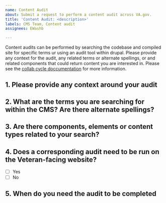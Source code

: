 ```yaml
---
name: Content Audit
about: Submit a request to perform a content audit across VA.gov.
title: 'Content Audit: <description>'
labels: CMS Team, Content audit
assignees: EWashb

---
```


Content audits can be performed by searching the codebase and compiled site for specific terms ur using an audit tool within drupal. 
Please provide any context for the audit, any related terms or alternate spellings, or and related components that could return content you are interested in. Please see the [collab cycle doccumentation](https://va-gov.atlassian.net/l/cp/U0DfKLfs) for more information.

## 1. Please provide any context around your audit
  
## 2. What are the terms you are searching for within the CMS? Are there alternate spellings?

## 3. Are there components, elements or content types related to your search?

## 4. Does a corresponding audit need to be run on the Veteran-facing website?  
  - [ ] Yes 
  - [ ] No

## 5. When do you need the audit to be completed
